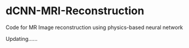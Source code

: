 # dCNN-MRI-Reconstruction
Code for MR Image reconstruction using physics-based neural network


Updating......
